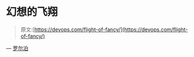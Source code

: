 # 幻想的飞翔

> 原文:[https://devops.com/flight-of-fancy/](https://devops.com/flight-of-fancy/)

— [罗尔泊](https://devops.com/author/breselman/)